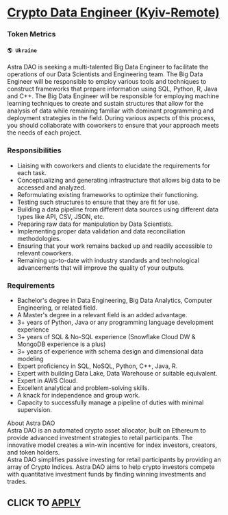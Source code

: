 # [Crypto Data Engineer (Kyiv-Remote)](https://www.remotewlb.com/apply/crypto-data-engineer-kyiv-remote)  
### Token Metrics  
#### `🌎 Ukraine`  
Astra DAO is seeking a multi-talented Big Data Engineer to facilitate the operations of our Data Scientists and Engineering team. The Big Data Engineer will be responsible to employ various tools and techniques to construct frameworks that prepare information using SQL, Python, R, Java and C++. The Big Data Engineer will be responsible for employing machine learning techniques to create and sustain structures that allow for the analysis of data while remaining familiar with dominant programming and deployment strategies in the field. During various aspects of this process, you should collaborate with coworkers to ensure that your approach meets the needs of each project.

### Responsibilities

  * Liaising with coworkers and clients to elucidate the requirements for each task.
  * Conceptualizing and generating infrastructure that allows big data to be accessed and analyzed.
  * Reformulating existing frameworks to optimize their functioning.
  * Testing such structures to ensure that they are fit for use.
  * Building a data pipeline from different data sources using different data types like API, CSV, JSON, etc.
  * Preparing raw data for manipulation by Data Scientists.
  * Implementing proper data validation and data reconciliation methodologies.
  * Ensuring that your work remains backed up and readily accessible to relevant coworkers.
  * Remaining up-to-date with industry standards and technological advancements that will improve the quality of your outputs.

### Requirements

  * Bachelor's degree in Data Engineering, Big Data Analytics, Computer Engineering, or related field.
  * A Master's degree in a relevant field is an added advantage.
  * 3+ years of Python, Java or any programming language development experience
  * 3+ years of SQL & No-SQL experience (Snowflake Cloud DW & MongoDB experience is a plus)
  * 3+ years of experience with schema design and dimensional data modeling
  * Expert proficiency in SQL, NoSQL, Python, C++, Java, R.
  * Expert with building Data Lake, Data Warehouse or suitable equivalent.
  * Expert in AWS Cloud.
  * Excellent analytical and problem-solving skills.
  * A knack for independence and group work.
  * Capacity to successfully manage a pipeline of duties with minimal supervision.

About Astra DAO  
Astra DAO is an automated crypto asset allocator, built on Ethereum to provide advanced investment strategies to retail participants. The innovative model creates a win-win incentive for index investors, creators, and token holders.  
Astra DAO simplifies passive investing for retail participants by providing an array of Crypto Indices. Astra DAO aims to help crypto investors compete with quantitative investment funds by finding winning investments and trades.  
## CLICK TO [APPLY](https://www.remotewlb.com/apply/crypto-data-engineer-kyiv-remote)

